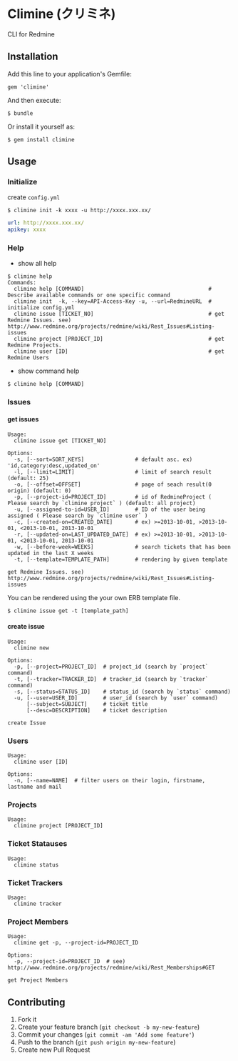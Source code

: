 # Climine (クリミネ)

CLI for Redmine

## Installation

Add this line to your application's Gemfile:

    gem 'climine'

And then execute:

    $ bundle

Or install it yourself as:

    $ gem install climine

## Usage

### Initialize

create `config.yml`

```
$ climine init -k xxxx -u http://xxxx.xxx.xx/
```

```config.yml
url: http://xxxx.xxx.xx/
apikey: xxxx
```

### Help

- show all help

```
$ climine help
Commands:
  climine help [COMMAND]                                       # Describe available commands or one specific command
  climine init  -k, --key=API-Access-Key -u, --url=RedmineURL  # initialize config.yml
  climine issue [TICKET_NO]                                    # get Redmine Issues. see) http://www.redmine.org/projects/redmine/wiki/Rest_Issues#Listing-issues
  climine project [PROJECT_ID]                                 # get Redmine Projects.
  climine user [ID]                                            # get Redmine Users
```

- show command help

```
$ climine help [COMMAND]
```

### Issues

#### get issues

```
Usage:
  climine issue get [TICKET_NO]

Options:
  -s, [--sort=SORT_KEYS]                # default asc. ex) 'id,category:desc,updated_on'
  -l, [--limit=LIMIT]                   # limit of search result (default: 25)
  -o, [--offset=OFFSET]                 # page of seach result(0 origin) (default: 0)
  -p, [--project-id=PROJECT_ID]         # id of RedmineProject ( Please search by `climine project` ) (default: all project)
  -u, [--assigned-to-id=USER_ID]        # ID of the user being assigned ( Please search by `climine user` )
  -c, [--created-on=CREATED_DATE]       # ex) >=2013-10-01, >2013-10-01, <2013-10-01, 2013-10-01
  -r, [--updated-on=LAST_UPDATED_DATE]  # ex) >=2013-10-01, >2013-10-01, <2013-10-01, 2013-10-01
  -w, [--before-week=WEEKS]             # search tickets that has been updated in the last X weeks
  -t, [--template=TEMPLATE_PATH]        # rendering by given template

get Redmine Issues. see) http://www.redmine.org/projects/redmine/wiki/Rest_Issues#Listing-issues
```

You can be rendered using the your own ERB template file.

```
$ climine issue get -t [template_path]
```

#### create issue

```
Usage:
  climine new

Options:
  -p, [--project=PROJECT_ID]  # project_id (search by `project` command)
  -t, [--tracker=TRACKER_ID]  # tracker_id (search by `tracker` command)
  -s, [--status=STATUS_ID]    # status_id (search by `status` command)
  -u, [--user=USER_ID]        # user_id (search by `user` command)
      [--subject=SUBJECT]     # ticket title
      [--desc=DESCRIPTION]    # ticket description

create Issue
```

### Users

```
Usage:
  climine user [ID]

Options:
  -n, [--name=NAME]  # filter users on their login, firstname, lastname and mail
```

### Projects

```
Usage:
  climine project [PROJECT_ID]
```

### Ticket Statauses

```
Usage:
  climine status
```

### Ticket Trackers

```
Usage:
  climine tracker
```

### Project Members

```
Usage:
  climine get -p, --project-id=PROJECT_ID

Options:
  -p, --project-id=PROJECT_ID  # see) http://www.redmine.org/projects/redmine/wiki/Rest_Memberships#GET

get Project Members
```

## Contributing

1. Fork it
2. Create your feature branch (`git checkout -b my-new-feature`)
3. Commit your changes (`git commit -am 'Add some feature'`)
4. Push to the branch (`git push origin my-new-feature`)
5. Create new Pull Request
